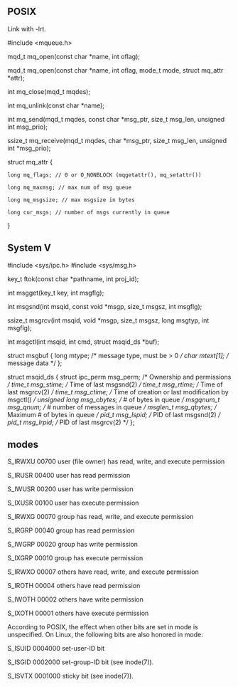 ## POSIX
Link with -lrt.

#include <mqueue.h>

mqd_t mq_open(const char *name, int oflag);

mqd_t mq_open(const char *name, int oflag, mode_t mode,
              struct mq_attr *attr);

int mq_close(mqd_t mqdes);

int mq_unlink(const char *name);

int mq_send(mqd_t mqdes, const char *msg_ptr,
            size_t msg_len, unsigned int msg_prio);

ssize_t mq_receive(mqd_t mqdes, char *msg_ptr,
                   size_t msg_len, unsigned int *msg_prio);

struct mq_attr {
    
    long mq_flags; // 0 or O_NONBLOCK (mqgetattr(), mq_setattr())

    long mq_maxmsg; // max num of msg queue

    long mq_msgsize; // max msgsize in bytes

    long cur_msgs; // number of msgs currently in queue
}


## System V

#include <sys/ipc.h>
#include <sys/msg.h>

key_t ftok(const char *pathname, int proj_id);

int msgget(key_t key, int msgflg);

int msgsnd(int msqid, const void *msgp, size_t msgsz, int msgflg);

ssize_t msgrcv(int msqid, void *msgp, size_t msgsz, long msgtyp,
               int msgflg);

int msgctl(int msqid, int cmd, struct msqid_ds *buf);

struct msgbuf {
    long mtype;       /* message type, must be > 0 */
    char mtext[1];    /* message data */
};

struct msqid_ds {
    struct ipc_perm msg_perm;   /* Ownership and permissions */
    time_t          msg_stime;  /* Time of last msgsnd(2) */
    time_t          msg_rtime;  /* Time of last msgrcv(2) */
    time_t          msg_ctime;  /* Time of creation or last
                                   modification by msgctl() */
    unsigned long   msg_cbytes; /* # of bytes in queue */
    msgqnum_t       msg_qnum;   /* # number of messages in queue */
    msglen_t        msg_qbytes; /* Maximum # of bytes in queue */
    pid_t           msg_lspid;  /* PID of last msgsnd(2) */
    pid_t           msg_lrpid;  /* PID of last msgrcv(2) */
};

## modes

S_IRWXU  00700 user (file owner) has read, write, and execute permission

S_IRUSR  00400 user has read permission

S_IWUSR  00200 user has write permission

S_IXUSR  00100 user has execute permission

S_IRWXG  00070 group has read, write, and execute permission

S_IRGRP  00040 group has read permission

S_IWGRP  00020 group has write permission

S_IXGRP  00010 group has execute permission

S_IRWXO  00007 others have read, write, and execute permission

S_IROTH  00004 others have read permission

S_IWOTH  00002 others have write permission

S_IXOTH  00001 others have execute permission


According to POSIX, the effect when other bits are set in mode is unspecified.  On Linux, the following bits are also honored in mode:

S_ISUID  0004000 set-user-ID bit

S_ISGID  0002000 set-group-ID bit (see inode(7)).

S_ISVTX  0001000 sticky bit (see inode(7)).